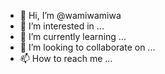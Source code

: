 - 👋 Hi, I’m @wamiwamiwa
- 👀 I’m interested in ...
- 🌱 I’m currently learning ...
- 💞️ I’m looking to collaborate on ...
- 📫 How to reach me ...

<!---
wamiwamiwa/wamiwamiwa is a ✨ special ✨ repository because its `README.md` (this file) appears on your GitHub profile.
You can click the Preview link to take a look at your changes.
--->

